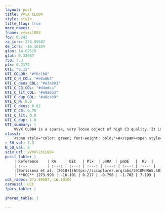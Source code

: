 ```yaml
---
layout: post
title: VVVX CL084
style: style
title_flag: true
more_names: 
fname: vvvxcl084
fov: 0.243
ra_icrs: 273.99587
de_icrs: -16.10104
glon: 14.62519
glat: 0.32667
r50: 7.3
plx: 0.2172
UTI: "0.15"
UTI_COLOR: "#f6c1b8"
UTI_C_N_COL: "#e0a6b3"
UTI_C_dens_COL: "#e3a9b3"
UTI_C_C3_COL: "#d4edca"
UTI_C_lit_COL: "#e0a6b3"
UTI_C_dup_COL: "#a6cab9"
UTI_C_N: 0.0
UTI_C_dens: 0.02
UTI_C_C3: 0.75
UTI_C_lit: 0.0
UTI_C_dup: 1.0
UTI_summary: |
    VVVX CL084 is a sparse, very loose object of high C3 quality. It is rarely studied in the literature, with no articles listed in the last 7 years.<br><br><span style="color: #99180f; font-weight: bold;">Warning: </span>contains less than 25 stars with <i>P>0.5</i> estimated.
class3: |
    <span style="color: green; font-weight: bold;">A</span><span style="color: #FFC300; font-weight: bold;">B</span>
r_50_val: 7.3
N_50_val: 9
scix_url: VVVX%20CL084
posit_table: |
    | Reference    | RA    | DEC   | Plx  | pmRA  | pmDE   |  Rv  |
    | :---         | :---: | :---: | :---: | :---: | :---: | :---: |
    |[Borissova et al. (2018)](https://scixplorer.org/abs/2018MNRAS.481.3902B) | 274.006 | -16.086 | -- | -- | -- | -- |
    | **UCC** |273.996 | -16.101 | 0.217 | -0.796 | -1.702 | 7.193 | 
cds_radec: 273.99587,-16.10104
carousel: UCC
fpars_table: |
    
shared_table: |
    
---
```

